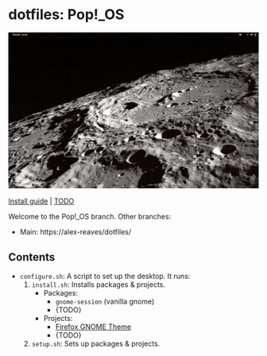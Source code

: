 # dotfiles: Pop!_OS

![Screenshot of my desktop](assets/Pop!_OS.png)

[Install guide](INSTALL.md) | [TODO](TODO)

Welcome to the Pop!_OS branch. Other branches:
- Main: https://alex-reaves/dotfiles/

## Contents
- `configure.sh`: A script to set up the desktop. It runs:
	1. `install.sh`: Installs packages & projects.
		- Packages:
      		- `gnome-session` (vanilla gnome)
      		- {TODO}
		- Projects:
			- [Firefox GNOME Theme](https://github.com/rafaelmardojai/firefox-gnome-theme)
			- {TODO}
	2. `setup.sh`: Sets up packages & projects.
